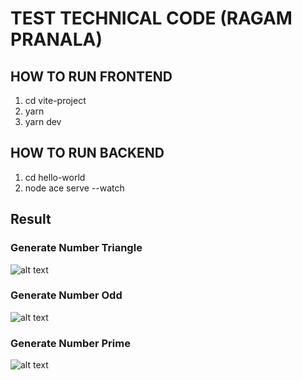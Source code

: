 # TEST TECHNICAL CODE (RAGAM PRANALA)

## HOW TO RUN FRONTEND
1. cd vite-project
2. yarn
3. yarn dev

## HOW TO RUN BACKEND
1. cd hello-world
2. node ace serve --watch

## Result
### Generate Number Triangle
![alt text](https://i.imgur.com/TPe9upu.png)

### Generate Number Odd
![alt text](https://i.imgur.com/NzlVoTI.png)

### Generate Number Prime
![alt text](https://i.imgur.com/Zv7527x.png)

